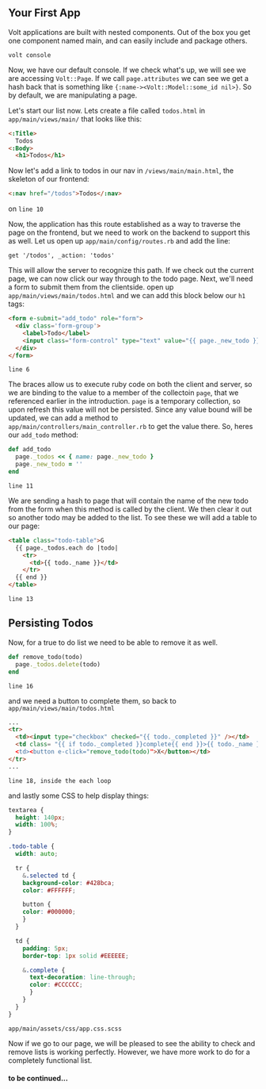 ## Your First App
Volt applications are built with nested components. Out of the box you get one component
named main, and can easily include and package others. 

`volt console`

Now, we have our default console. If we check what's up, we will see we are accessing
`Volt::Page`. If we call `page.attributes` we can see we get a hash back that is something
like `{:name-><Volt::Model::some_id nil>}`. So by default, we are manipulating a page.

Let's start our list now. Lets create a file called `todos.html` in `app/main/views/main/`
that looks like this:

```HTML
<:Title>
  Todos
<:Body>
  <h1>Todos</h1>
```

Now let's add a link to todos in our nav in `/views/main/main.html`, the skeleton of our
frontend:

```HTML
<:nav href="/todos">Todos</:nav>
```
on `line 10`

Now, the application has this route established as a way to traverse the page on the
frontend, but we need to work on the backend to support this as well. Let us open up
`app/main/config/routes.rb` and add the line:

`get '/todos', _action: 'todos'`

This will allow the server to recognize this path. If we check out the current page,
we can now click our way through to the todo page. Next, we'll need a form to submit
them from the clientside. open up `app/main/views/main/todos.html` and we can add this
block below our `h1` tags:

```HTML
<form e-submit="add_todo" role="form">
  <div class='form-group'>
    <label>Todo</label>
    <input class="form-control" type="text" value="{{ page._new_todo }}">
  </div>
</form>
```
`line 6`

The braces allow us to execute ruby code on both the client and server, so
we are binding to the value to a member of the collectoin `page`, that we
referenced earlier in the introduction. `page` is a temporary collection, so 
upon refresh this value will not be persisted. Since any value bound will
be updated, we can add a method to `app/main/controllers/main_controller.rb`
to get the value there. So, heres our `add_todo` method:

```RUBY
def add_todo
  page._todos << { name: page._new_todo }
  page._new_todo = ''
end
```
`line 11`

We are sending a hash to page that will contain the name of the new todo from
the form when this method is called by the client. We then clear it out so
another todo may be added to the list. To see these we will add a table to
our page:

```HTML
<table class="todo-table">G
  {{ page._todos.each do |todo|
    <tr>
      <td>{{ todo._name }}</td>
    </tr>
  {{ end }}
</table>
```
`line 13`

## Persisting Todos
Now, for a true to do list we need to be able to remove it as well.

```RUBY
def remove_todo(todo)
  page._todos.delete(todo)
end
```
`line 16`

and we need a button to complete them, so back to `app/main/views/main/todos.html`

```HTML
...
<tr>
  <td><input type="checkbox" checked="{{ todo._completed }}" /></td>
  <td class= "{{ if todo._completed }}complete{{ end }}>{{ todo._name }}</td>
  <td><button e-click="remove_todo(todo)">X</button></td>
</tr>
...
```
`line 18, inside the each loop`

and lastly some CSS to help display things:

```CSS
textarea {
  height: 140px;
  width: 100%;
}

.todo-table {
  width: auto;

  tr {
    &.selected td {
    background-color: #428bca;
    color: #FFFFFF;

    button {
    color: #000000;
    }
  }

  td {
    padding: 5px;
    border-top: 1px solid #EEEEEE;

    &.complete {
      text-decoration: line-through;
      color: #CCCCCC;
      }
    }
  }
}
```
`app/main/assets/css/app.css.scss`

Now if we go to our page, we will be pleased to see the ability to check
and remove lists is working perfectly. However, we have more work to do for
a completely functional list. 
#### to be continued...

